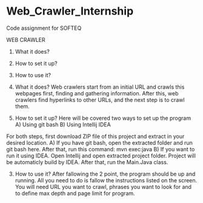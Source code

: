 # Web_Crawler_Internship
Code assignment for SOFTEQ

WEB CRAWLER 
1. What it does?
2. How to set it up?
3. How to use it?

1. What it does?
Web crawlers start from an initial URL and crawls this webpages first, finding and gathering information.
After this, web crawlers find hyperlinks to other URLs, and the next step is to crawl them.

2. How to set it up?
Here will be covered two ways to set up the program
A) Using git bash
B) Using Intellij IDEA

For both steps, first download ZIP file of this project and extract in your desired location.
A) If you have git bash, open the extracted folder and run git bash here.
After that, run this command:
mvn exec:java
B) If you want to run it using IDEA. Open Intellij and open extracted project folder.
Project will be automaticly build by IDEA. After that, run the Main.Java class.

3. How to use it?
After fallowing the 2 point, the program should be up and running. All you need to do is fallow the instructions
listed on the screen.
You will need URL you want to crawl, phrases you want to look for and to define max depth and page limit for program.
